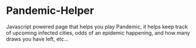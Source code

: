# Pandemic-Helper
Javascript powered page that helps you play Pandemic, it helps keep track of upcoming infected cities, odds of an epidemic happening, and how many draws you have left, etc...
